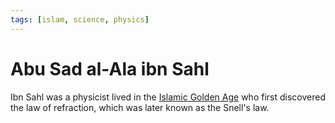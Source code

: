 ```yaml
---
tags: [islam, science, physics]
---
```


# Abu Sad al-Ala ibn Sahl

Ibn Sahl was a physicist lived in the [Islamic Golden Age](202501072311.md) who
first discovered the law of refraction, which was later known as the Snell's
law.
